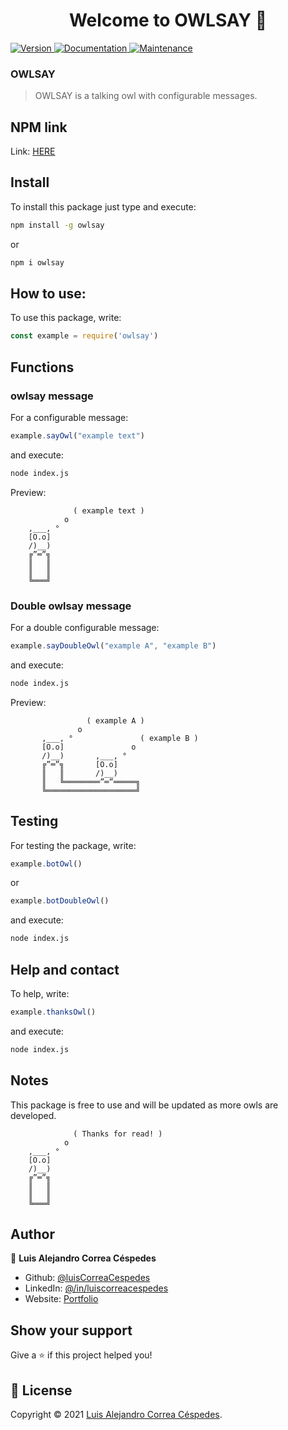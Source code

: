<h1 align="center">Welcome to OWLSAY 👋</h1>
<p>
  <a href="https://www.npmjs.com/package/owlsay" target="_blank">
    <img alt="Version" src="https://img.shields.io/npm/v/owlsay.svg">
  </a>
  <a href="https://github.com/luisCorreaCespedes/owlsay#readme" target="_blank">
    <img alt="Documentation" src="https://img.shields.io/badge/documentation-yes-brightgreen.svg" />
  </a>
  <a href="https://github.com/luisCorreaCespedes/owlsay/graphs/commit-activity" target="_blank">
    <img alt="Maintenance" src="https://img.shields.io/badge/Maintained%3F-yes-green.svg" />
  </a>
</p>

### OWLSAY

> OWLSAY is a talking owl with configurable messages.

## NPM link

Link: [HERE](https://www.npmjs.com/package/owlsay)

## Install

To install this package just type and execute:

```sh
npm install -g owlsay
```

or

```sh
npm i owlsay
```

## How to use:

To use this package, write:

```js
const example = require('owlsay')
```

## Functions

### owlsay message

For a configurable message:

```js
example.sayOwl("example text")
```

and execute:

```sh
node index.js
```


Preview:

```text
              ( example text )
            o                   
    ,___, °                     
    [O.o]                       
    /)__)                       
    ╔”═”╗                       
    ║   ║                       
    ║   ║                       
    ╚═══╝                       
```

### Double owlsay message

For a double configurable message:

```js
example.sayDoubleOwl("example A", "example B")
```

and execute:

```sh
node index.js
```

Preview:

```text
                 ( example A )
               o
       ,___, °               ( example B )
       [O.o]               o   
       /)__)       ,___, °     
       ╔”═”╗       [O.o]       
       ║   ║       /)__)       
       ║   ╚════════”═”═════╗  
       ╚════════════════════╝ 
```

## Testing

For testing the package, write:

```js
example.botOwl()
```

or

```js
example.botDoubleOwl()
```

and execute:

```sh
node index.js
```

## Help and contact

To help, write:

```js
example.thanksOwl()
```

and execute:

```sh
node index.js
```

## Notes

This package is free to use and will be updated as more owls are developed.

```text
              ( Thanks for read! )
            o                   
    ,___, °                     
    [O.o]                       
    /)__)                       
    ╔”═”╗                       
    ║   ║                       
    ║   ║                       
    ╚═══╝                       
```

## Author

👤 **Luis Alejandro Correa Céspedes**

* Github: [@luisCorreaCespedes](https://github.com/luisCorreaCespedes)
* LinkedIn: [@\/in\/luiscorreacespedes](https://linkedin.com/in/\/in\/luiscorreacespedes)
* Website: [Portfolio](https://luiscorrea.prismasoftware.cl)


## Show your support

Give a ⭐️ if this project helped you!

## 📝 License

Copyright © 2021 [Luis Alejandro Correa Céspedes](https://github.com/luisCorreaCespedes).<br />
